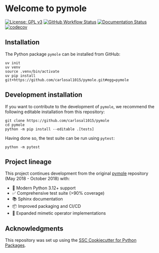 # Welcome to pymole

[![License: GPL v3](https://img.shields.io/badge/License-GPLv3-blue.svg)](https://www.gnu.org/licenses/gpl-3.0)
[![GitHub Workflow Status](https://img.shields.io/github/actions/workflow/status/carlosal1015/pymole/ci.yml?branch=main)](https://github.com/carlosal1015/pymole/actions/workflows/ci.yml)
[![Documentation Status](https://readthedocs.org/projects/pymole/badge/)](https://pymole.readthedocs.io/)
[![codecov](https://codecov.io/gh/carlosal1015/pymole/branch/main/graph/badge.svg)](https://codecov.io/gh/carlosal1015/pymole)

## Installation

The Python package `pymole` can be installed from GitHub:

```console
uv init
uv venv
source .venv/bin/activate
uv pip install git+https://github.com/carlosal1015/pymole.git#egg=pymole
```

## Development installation

If you want to contribute to the development of `pymole`, we recommend
the following editable installation from this repository:

```console
git clone https://github.com/carlosal1015/pymole
cd pymole
python -m pip install --editable .[tests]
```

Having done so, the test suite can be run using `pytest`:

```console
python -m pytest
```
## Project lineage

This project continues development from the original [pymole](https://github.com/nutrik/pymole)
repository (May 2018 - October 2018) with:

- 🚀 Modern Python 3.12+ support
- ✅ Comprehensive test suite (>90% coverage)
- 📚 Sphinx documentation
- 📦 Improved packaging and CI/CD
- 🧩 Expanded mimetic operator implementations

## Acknowledgments

This repository was set up using the [SSC Cookiecutter for Python Packages](https://github.com/ssciwr/cookiecutter-python-package).